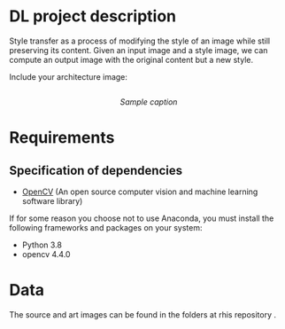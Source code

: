 # DL project description
Style transfer as a process of modifying the style of an image while still preserving its content. Given an input image and a style image, we can compute an output image with the original content but a new style.

Include your architecture image:
<p align="center">
<img src="img/sample.png" alt>

</p>
<p align="center">
<em>Sample caption</em>
</p>


# Requirements
## Specification of dependencies
- [OpenCV](https://opencv.org/) (An open source computer vision and machine learning software library)

If for some reason you choose not to use Anaconda, you must install the following frameworks and packages on your system:
* Python 3.8
* opencv 4.4.0

# Data
The source and art images can be found in the folders at rhis repository .



